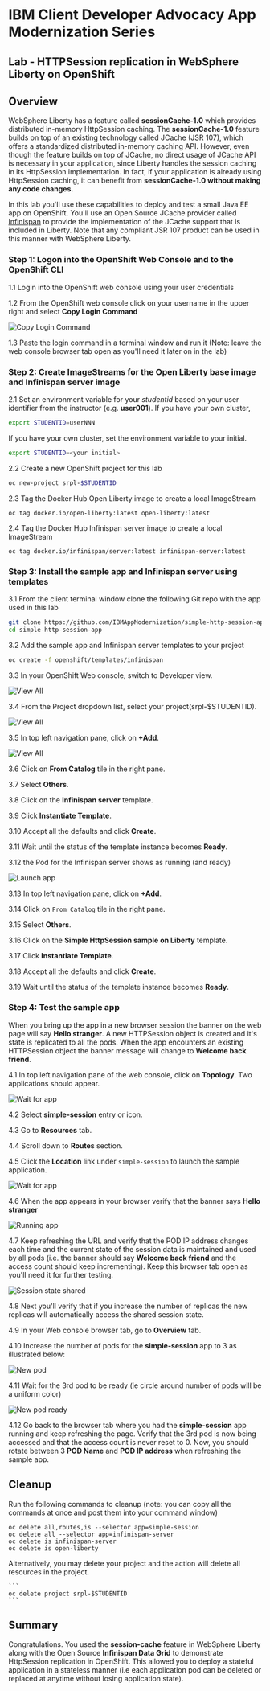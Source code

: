 # IBM Client Developer Advocacy App Modernization Series

## Lab - HTTPSession replication in WebSphere Liberty on OpenShift

## Overview

WebSphere Liberty has a feature called **sessionCache-1.0** which provides distributed in-memory HttpSession caching. The **sessionCache-1.0** feature builds on top of an existing technology called JCache (JSR 107), which offers a standardized distributed in-memory caching API. However, even though the feature builds on top of JCache, no direct usage of JCache API is necessary in your application, since Liberty handles the session caching in its HttpSession implementation. In fact, if your application is already using HttpSession caching, it can benefit from **sessionCache-1.0 without making any code changes.**

In this lab you'll use these  capabilities  to deploy and test  a small Java EE app on OpenShift. You'll use an Open Source JCache provider called [Infinispan](https://infinispan.org) to provide the implementation of the JCache support that is included in Liberty. Note that any compliant JSR 107 product can be used in this manner with WebSphere Liberty.

### Step 1: Logon into the OpenShift Web Console and to the OpenShift CLI

1.1 Login into the OpenShift web console using  your user credentials

1.2 From the OpenShift web console click on your username in the upper right and select **Copy Login Command**

   ![Copy Login Command](images/ss0-1.png)

1.3 Paste the login command in a terminal window and run it (Note: leave the web console browser tab open as you'll need it later on in the lab)

### Step 2: Create ImageStreams for the Open Liberty base image and Infinispan server image

2.1 Set an environment variable for your *studentid* based on your user identifier from the instructor (e.g. **user001**). If you have your own cluster, 

```bash
export STUDENTID=userNNN
```

If you have your own cluster, set the environment variable to your initial.

```bash
export STUDENTID=<your initial>
```
2.2 Create a new OpenShift project for this lab

   ```bash
   oc new-project srpl-$STUDENTID
   ```

2.3 Tag the Docker Hub Open Liberty  image to create a local ImageStream

   ```
   oc tag docker.io/open-liberty:latest open-liberty:latest
   ```

2.4 Tag the Docker Hub Infinispan server image to create a local ImageStream

   ```
   oc tag docker.io/infinispan/server:latest infinispan-server:latest
   ```

### Step 3: Install the sample app and Infinispan server using templates  

3.1  From the client terminal window clone the following Git repo with the app used in this lab

   ```bash
   git clone https://github.com/IBMAppModernization/simple-http-session-app.git
   cd simple-http-session-app
   ```

3.2 Add the sample app  and Infinispan server templates to your project

   ```bash
   oc create -f openshift/templates/infinispan
   ```

3.3 In your OpenShift Web console, switch to Developer view.

   ![View All](images/ss0-2.png)

3.4 From the Project dropdown list, select your project(srpl-$STUDENTID).

   ![View All](images/ss0-3.png)

3.5 In top left navigation pane, click on **+Add**.

   ![View All](images/ss1-1.png)

3.6 Click on **From Catalog** tile in the right pane.

3.7 Select **Others**.

3.8 Click on the **Infinispan server** template.

3.9 Click **Instantiate Template**.

3.10 Accept all the defaults and click **Create**.

3.11 Wait until the status of the template instance becomes **Ready**.

3.12 the Pod for the Infinispan server shows as running (and ready)

   ![Launch app](images/ss2-1.png)

3.13 In top left navigation pane, click on **+Add**.

3.14 Click on `From Catalog` tile in the right pane.

3.15 Select **Others**.

3.16 Click on the **Simple HttpSession sample on Liberty** template.

3.17 Click **Instantiate Template**.

3.18 Accept all the defaults and click **Create**.

3.19 Wait until the status of the template instance becomes **Ready**.


### Step 4: Test the sample app

When you bring up the app in a new browser session the banner on the web page will say  **Hello stranger**. A new HTTPSession object is created and it's state is replicated to all the pods. When the app encounters an existing HTTPSession object the banner message will change to **Welcome back friend**.  

4.1 In top left navigation pane of the web console, click on **Topology**. Two applications should appear.

  ![Wait for app](images/ss3-1.png)

4.2 Select **simple-session** entry or icon.

4.3 Go to **Resources** tab.

4.4 Scroll down to **Routes** section.

4.5 Click the **Location** link under `simple-session` to launch the sample application.

  ![Wait for app](images/ss3-2.png)

4.6 When the app appears in your browser verify that the banner says **Hello stranger**

   ![Running app](images/ss4.png)

4.7 Keep refreshing the URL and verify that the POD IP address changes each time and the current state of the session data is maintained and used by all pods (i.e. the banner should say **Welcome back friend**  and the access count should keep incrementing). Keep this browser tab open as you'll need it for further testing.

   ![Session state shared](images/ss5.png)

4.8 Next you'll verify that if you increase the number of replicas the new replicas will automatically access the shared session state. 

4.9 In your Web console browser tab, go to **Overview** tab.

4.10 Increase the number of pods for the **simple-session** app to 3 as illustrated below:

   ![New pod](images/ss6-1.png)

4.11 Wait for the 3rd pod to be ready (ie circle around number of pods will be a  uniform  color)

   ![New pod ready](images/ss7-1.png)

4.12 Go back to the browser tab where you had the **simple-session** app running and keep refreshing the page. Verify that the 3rd pod is now being accessed and that the access count is never reset to 0. Now, you should rotate between 3 **POD Name** and **POD IP address** when refreshing the sample app.

## Cleanup

Run the following commands to cleanup (note: you can copy all the commands at once and post them into your command window)

   ```
   oc delete all,routes,is --selector app=simple-session
   oc delete all --selector app=infinispan-server
   oc delete is infinispan-server
   oc delete is open-liberty
   ```
Alternatively, you may delete your project and the action will delete all resources in the project.

    ```
    oc delete project srpl-$STUDENTID
    ```

## Summary
Congratulations. You used the **session-cache** feature in WebSphere Liberty along with the Open Source **Infinispan Data Grid** to demonstrate HttpSession replication in OpenShift. This allowed you to  deploy  a stateful application in a stateless manner (i.e each application pod can be deleted or replaced at anytime without losing application state).
